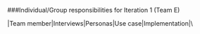 ###Individual/Group responsibilities for Iteration 1 (Team E)


|Team member|Interviews|Personas|Use case|Implementation|\
